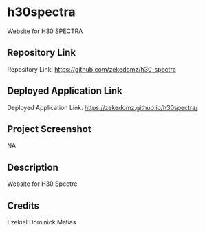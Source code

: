 # h30spectra
Website for H30 SPECTRA

## Repository Link
Repository Link: https://github.com/zekedomz/h30-spectra

## Deployed Application Link
Deployed Application Link: https://zekedomz.github.io/h30spectra/

## Project Screenshot
NA

## Description
Website for H30 Spectre

## Credits
Ezekiel Dominick Matias